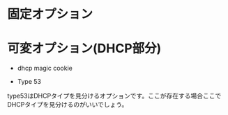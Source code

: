 # 固定オプション

# 可変オプション(DHCP部分)

* dhcp magic cookie

* Type 53

type53はDHCPタイプを見分けるオプションです。ここが存在する場合ここでDHCPタイプを見分けるのがいいでしょう。